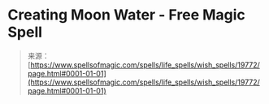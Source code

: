 <!--yml
category: 未分类
date: 2024-06-12 19:02:02
-->

# Creating Moon Water - Free Magic Spell

> 来源：[https://www.spellsofmagic.com/spells/life_spells/wish_spells/19772/page.html#0001-01-01](https://www.spellsofmagic.com/spells/life_spells/wish_spells/19772/page.html#0001-01-01)